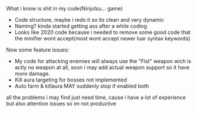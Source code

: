 What i know is shit in my code(Ninjutsu... game)
* Code structure, maybe i redo it so its clean and very dynamic
* Naming? kinda started getting ass after a while coding
* Looks like 2020 code because i needed to remove some good code that the minifier wont accept(most wont accept newer luar syntax keywords)

Now some feature issues:
* My code for attacking enemies will always use the "Fist" weapon wich is actly no weapon at all, soon i may add actual weapon support so it have more damage.
* Kill aura targeting for bosses not implemented
* Auto farm & killaura MAY suddenly stop if enabled both

all the problems i may find just need time, cause i have a lot of experience but also attention issues so im not productive
